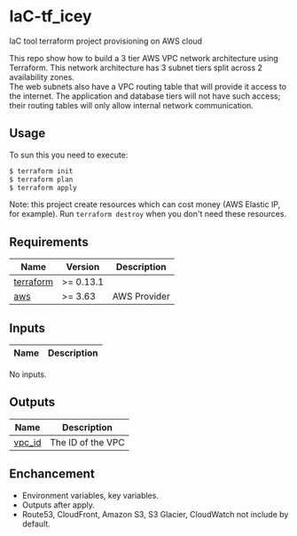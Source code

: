 # IaC-tf_icey
IaC tool terraform project provisioning on AWS cloud

This repo show how to build a 3 tier AWS VPC network architecture using Terraform. This network architecture has 3 subnet tiers split across 2 availability zones. 
</br>
The web subnets also have a VPC routing table that will provide it access to the internet. The application and database tiers will not have such access; their routing tables will only allow internal network communication.

## Usage
To sun this you need to execute:

```bash
$ terraform init
$ terraform plan
$ terraform apply
```

Note: this project create resources which can cost money (AWS Elastic IP, for example). Run `terraform destroy` when you don't need these resources.

## Requirements

| Name                                                                      | Version   | Description  |
|---------------------------------------------------------------------------|-----------|--------------|
| <a name="requirement_terraform"></a> [terraform](#requirement\_terraform) | >= 0.13.1 |              |
| <a name="requirement_aws"></a> [aws](#requirement\_aws)                   | >= 3.63   | AWS Provider |

## Inputs

| Name | Description |
|------|-------------|

No inputs.

## Outputs

| Name                                                     | Description       |
|----------------------------------------------------------|-------------------|
| <a name="output_vpc_id"></a> [vpc\_id](#output\_vpc\_id) | The ID of the VPC |


## Enchancement

- Environment variables, key variables.
- Outputs after apply.
- Route53, CloudFront, Amazon S3, S3 Glacier, CloudWatch not include by default.